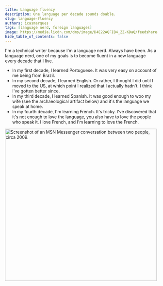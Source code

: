 ```yaml
---
title: Language fluency
description: One language per decade sounds doable.
slug: language-fluency
authors: icasmarques
tags: [language nerd, foreign languages]
image: https://media.licdn.com/dms/image/D4E22AQFIB4_ZZ-KDaQ/feedshare-shrink_800/0/1709651943448?e=1713398400&v=beta&t=Cw2cUvInSmmgf4TP7YtGM8FFfN4TwKunQ0x3gkZBxt8
hide_table_of_contents: false
---
```


I'm a technical writer because I'm a language nerd. Always have been. As a language nerd, one of my goals is to become fluent in a new language every decade that I live.

- In my first decade, I learned Portuguese. It was very easy on account of me being from Brazil.
- In my second decade, I learned English. Or rather, I thought I did until I moved to the US, at which point I realized that I actually hadn't. I think I've gotten better since.
- In my third decade, I learned Spanish. It was good enough to woo my wife (see the archaeological artifact below) and it's the language we speak at home.
- In my fourth decade, I'm learning French. It's tricky. I've discovered that it's not enough to love the language, you also have to love the people who speak it. I love French, and I'm learning to love the French.

<img src="https://media.licdn.com/dms/image/D4E22AQFIB4_ZZ-KDaQ/feedshare-shrink_800/0/1709651943448?e=1713398400&v=beta&t=Cw2cUvInSmmgf4TP7YtGM8FFfN4TwKunQ0x3gkZBxt8" alt="Screenshot of an MSN Messenger conversation between two people, circa 2009." width="500" height ="auto"></img>
